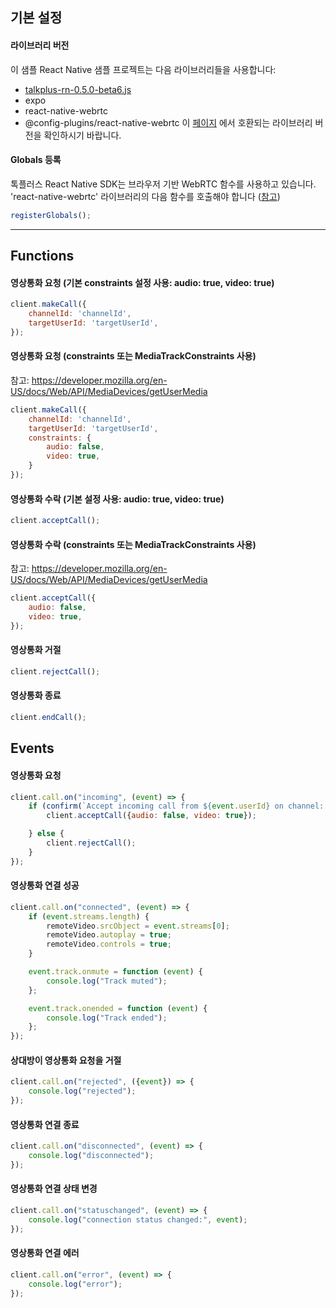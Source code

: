 ## 기본 설정
#### 라이브러리 버전
이 샘플 React Native 샘플 프로젝트는 다음 라이브러리들을 사용합니다:
- [talkplus-rn-0.5.0-beta6.js](https://asset.talkplus.io/react-native/talkplus-rn-0.5.0-beta6.js)
- expo 
- react-native-webrtc
- @config-plugins/react-native-webrtc
이 [페이지](https://github.com/expo/config-plugins/tree/main/packages/react-native-webrtc) 에서 호환되는 라이브러리 버전을 확인하시기 바랍니다.

#### Globals 등록
톡플러스 React Native SDK는 브라우저 기반 WebRTC 함수를 사용하고 있습니다.
'react-native-webrtc' 라이브러리의 다음 함수를 호출해야 합니다 ([참고](https://github.com/react-native-webrtc/react-native-webrtc/blob/master/Documentation/BasicUsage.md#registering-globals))
```javascript
registerGlobals();
```

---

## Functions
#### 영상통화 요청 (기본 constraints 설정 사용: audio: true, video: true)
```javascript
client.makeCall({
    channelId: 'channelId', 
    targetUserId: 'targetUserId',
});
```
#### 영상통화 요청 (constraints 또는 MediaTrackConstraints 사용)
참고: https://developer.mozilla.org/en-US/docs/Web/API/MediaDevices/getUserMedia
```javascript
client.makeCall({
    channelId: 'channelId', 
    targetUserId: 'targetUserId', 
    constraints: {
        audio: false, 
        video: true,
    }
});
```
#### 영상통화 수락 (기본 설정 사용: audio: true, video: true)
```javascript
client.acceptCall();
```
#### 영상통화 수락 (constraints 또는 MediaTrackConstraints 사용)
참고: https://developer.mozilla.org/en-US/docs/Web/API/MediaDevices/getUserMedia
```javascript
client.acceptCall({
    audio: false,
    video: true,
});
```
#### 영상통화 거절
```javascript
client.rejectCall();
```
#### 영상통화 종료
```javascript
client.endCall();
```
## Events
#### 영상통화 요청
```javascript
client.call.on("incoming", (event) => {
    if (confirm(`Accept incoming call from ${event.userId} on channel: ${event.channelId}?`)) {
        client.acceptCall({audio: false, video: true});

    } else {
        client.rejectCall();
    }
});
```
#### 영상통화 연결 성공
```javascript
client.call.on("connected", (event) => {
    if (event.streams.length) {
        remoteVideo.srcObject = event.streams[0];
        remoteVideo.autoplay = true;
        remoteVideo.controls = true;
    }

    event.track.onmute = function (event) {
        console.log("Track muted");
    };

    event.track.onended = function (event) {
        console.log("Track ended");
    };
});
```
#### 상대방이 영상통화 요청을 거절
```javascript
client.call.on("rejected", ({event}) => {
    console.log("rejected");
});
```
#### 영상통화 연결 종료
```javascript
client.call.on("disconnected", (event) => {
    console.log("disconnected");
});
```
#### 영상통화 연결 상태 변경
```javascript
client.call.on("statuschanged", (event) => {
    console.log("connection status changed:", event);
});
```
#### 영상통화 연결 에러
```javascript
client.call.on("error", (event) => {
    console.log("error");
});
```